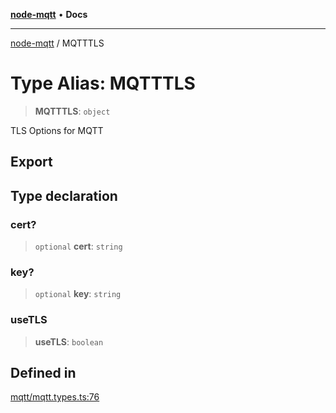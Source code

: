 [**node-mqtt**](../README.md) • **Docs**

***

[node-mqtt](../globals.md) / MQTTTLS

# Type Alias: MQTTTLS

> **MQTTTLS**: `object`

TLS Options for MQTT

## Export

## Type declaration

### cert?

> `optional` **cert**: `string`

### key?

> `optional` **key**: `string`

### useTLS

> **useTLS**: `boolean`

## Defined in

[mqtt/mqtt.types.ts:76](https://github.com/m-reiniger/node-mqtt/blob/5c2b801763ed31382f793f2f239f593fba632c77/src/mqtt/mqtt.types.ts#L76)
